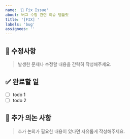 ```yaml
---
name: '🔨 Fix Issue'
about: 버그 수정 관련 이슈 템플릿
title: '[FIX] '
labels: 'bug'
assignees: ''
---
```


## 🎯 수정사항

> 발생한 문제나 수정할 내용을 간략히 작성해주세요.

## ✅ 완료할 일

- [ ] todo 1
- [ ] todo 2

## 💬 추가 의논 사항

> 추가 논의가 필요한 내용이 있다면 자유롭게 작성해주세요.
